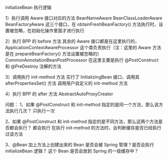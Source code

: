 initializeBean 执行逻辑

1）执行调用 Aware 接口对应的方法
    BeanNameAware
    BeanClassLoaderAware
    BeanFactoryAware
    这三个接口，在 obtainFreshBeanFactory() 方法执行时，设置被忽略，在初始化操作里面才进行执行
    
2）执行 BPP 的 before 方法
    其余的 Aware 接口都是在这里执行的，ApplicationContextAwareProcessor 这个类负责执行（注：这里的 Aware 方法是在 prepareBeanFactory() 方法设置被忽略的）
    CommonAnnotationBeanPostProcessor 在这里主要是执行 @PostConstruct 和 @PreDestroy 注解的方法

3）调用执行 init-method 方法
    实行了 InitializingBean 接口，调用其 afterPropertiesSet() 方法
    调用用户自定义的 init-method 方法
   
4）执行 BPP 的 after 方法
    AbstractAutoProxyCreator
    
    
    
问题：
1、如果 @PostConstruct 和 init-method 指定的是同一个方法，那么该方法执行几次？
    只执行一次
    
2、如果 @PostConstruct 和 init-method 指定的是不同方法，那么这两个方法是否都会执行？
    都会执行
    在执行 init-method 的方法时，会判断缓存是否已经执行过该方法
    
3、@Bean 加上方法上创建出来的 Bean 是否会被 Spring 管理？是否会执行 initializeBean 逻辑？ 这个 Bean 是否会放到 Spring 的一级缓存中？

